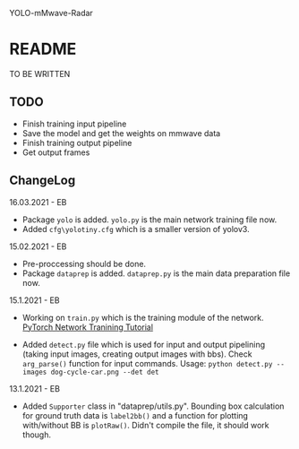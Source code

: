 YOLO-mMwave-Radar

# README

TO BE WRITTEN

## TODO

- Finish training input pipeline
- Save the model and get the weights on mmwave data
- Finish training output pipeline
- Get output frames

## ChangeLog

16.03.2021 - EB
- Package ``yolo`` is added. ``yolo.py`` is the main network training file now.
- Added ``cfg\yolotiny.cfg`` which is a smaller version of yolov3.

15.02.2021 - EB
- Pre-proccessing should be done.
- Package ``dataprep`` is added. ``dataprep.py`` is the main data preparation file now.

15.1.2021 - EB
- Working on ``train.py`` which is the training module of the network.\
[PyTorch Network Tranining Tutorial](https://pytorch.org/tutorials/beginner/blitz/cifar10_tutorial.html)

- Added ``detect.py`` file which is used for input and output pipelining (taking input images, creating output images with bbs). Check ``arg_parse()`` function for input commands. Usage:
``python detect.py --images dog-cycle-car.png --det det``

13.1.2021 - EB
- Added ``Supporter`` class in "dataprep/utils.py". Bounding box calculation for ground truth data is ``label2bb()`` and a function for plotting with/without BB is ``plotRaw()``. Didn't compile the file, it should work though.